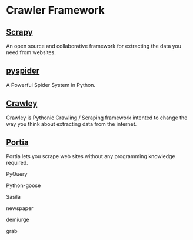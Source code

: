 # Crawler Framework

## [Scrapy](https://scrapy.org/)

An open source and collaborative framework for extracting the data you need from websites.

## [pyspider](http://docs.pyspider.org/en/latest/)

A Powerful Spider System in Python.

## [Crawley](http://project.crawley-cloud.com/)

Crawley is Pythonic Crawling / Scraping framework intented to change the way you think about extracting data from the internet.

## [Portia](https://scrapinghub.com/portia)

Portia lets you scrape web sites without any programming knowledge required.

PyQuery

Python-goose

Sasila

newspaper

demiurge

grab

